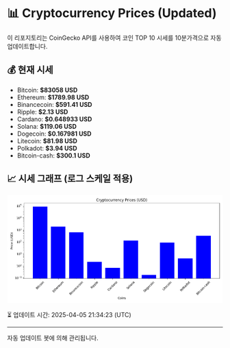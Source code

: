 
# 📊 Cryptocurrency Prices (Updated)

이 리포지토리는 CoinGecko API를 사용하여 코인 TOP 10 시세를 10분가격으로 자동 업데이트합니다.

## 💰 현재 시세
- Bitcoin: **$83058 USD**
- Ethereum: **$1789.98 USD**
- Binancecoin: **$591.41 USD**
- Ripple: **$2.13 USD**
- Cardano: **$0.648933 USD**
- Solana: **$119.06 USD**
- Dogecoin: **$0.167981 USD**
- Litecoin: **$81.98 USD**
- Polkadot: **$3.94 USD**
- Bitcoin-cash: **$300.1 USD**

## 📈 시세 그래프 (로그 스케일 적용)
![Crypto Prices](crypto_prices.png)

⏳ 업데이트 시간: 2025-04-05 21:34:23 (UTC)

---
자동 업데이트 봇에 의해 관리됩니다.
